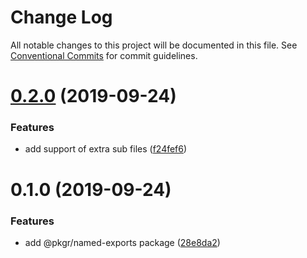 # Change Log

All notable changes to this project will be documented in this file.
See [Conventional Commits](https://conventionalcommits.org) for commit guidelines.

# [0.2.0](https://github.com/rx-ts/pkgr/compare/@pkgr/named-exports@0.1.0...@pkgr/named-exports@0.2.0) (2019-09-24)


### Features

* add support of extra sub files ([f24fef6](https://github.com/rx-ts/pkgr/commit/f24fef6))





# 0.1.0 (2019-09-24)


### Features

* add @pkgr/named-exports package ([28e8da2](https://github.com/rx-ts/pkgr/commit/28e8da2))
